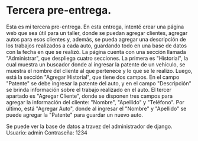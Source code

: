 # Tercera pre-entrega.
Esta es mi tercera  pre-entrega. En esta entrega, intenté crear una página web que sea útil para un taller, donde se puedan agregar clientes, agregar autos para esos clientes y, además, se pueda agregar una descripción de los trabajos realizados a cada auto, guardando todo en una base de datos con la fecha en que se realizó.
La página cuenta con una sección llamada "Administrar", que despliega cuatro secciones. La primera es "Historial", la cual muestra un buscador donde al ingresar la patente de un vehículo, se muestra el nombre del cliente al que pertenece y lo que se le realizo.
Luego, está la sección "Agregar Historial", que tiene dos campos. En el campo "Patente" se debe ingresar la patente del auto, y en el campo "Descripción" se brinda información sobre el trabajo realizado en el auto.
El tercer apartado es "Agregar Cliente", donde se disponen tres campos para agregar la información del cliente: "Nombre", "Apellido" y "Teléfono".
Por último, está "Agregar Auto", donde al ingresar el "Nombre" y  "Apellido" se puede agregar la  "Patente" para guardar un nuevo auto.

Se puede ver la base de datos a travez del administrador de django.
Usuario: admin
Contraseña: 1234

